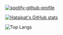 
[![spotify-github-profile](https://spotify-github-profile.vercel.app/api/view?uid=31yym6nwzgkcq7wf3bd6sc2gbfce&cover_image=true&bar_color=b5b5b5&bar_color_cover=false&card_width=300)](https://github.com/kittinan/spotify-github-profile)


[![Hataipat's GitHub stats](https://github-readme-stats.vercel.app/api?username=namhataipat&count_private=true&show_icons=true&theme=radical)](https://github.com/anuraghazra/github-readme-stats)

![Top Langs](https://github-readme-stats.vercel.app/api/top-langs/?username=namhataipat&langs_count_private=true&theme=radical&card_width=300)<br><br>

